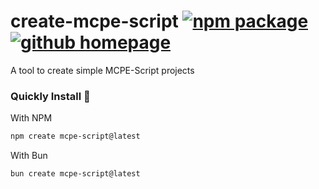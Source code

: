 # create-mcpe-script <a href="https://npmjs.com/package/create-mcpe-script"><img src="https://img.shields.io/npm/v/create-mcpe-script" alt="npm package"></a> <a href="https://github.com/wuw-shz/MCPE-Script-Creater"><img src="https://img.shields.io/github/last-commit/wuw-shz/MCPE-Script-Creater?label=github" alt="github homepage"></a>

A tool to create simple MCPE-Script projects

### Quickly Install 🚀

With NPM

```bash
npm create mcpe-script@latest
```

With Bun

```bash
bun create mcpe-script@latest
```
